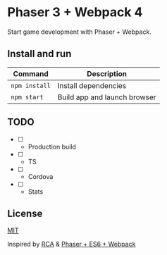 # Phaser 3 + Webpack 4

Start game development with Phaser + Webpack.

## Install and run

| Command              | Description                                            |
| -------------------- | ------------------------------------------------------ |
| `npm install`        | Install dependencies                                   |
| `npm start`          | Build app and launch browser                           |

## TODO

- [ ] + Production build
- [ ] + TS
- [ ] + Cordova
- [ ] + Stats

## License

[MIT](./LICENSE.md)

Inspired by [RCA](https://github.com/facebook/create-react-app) & [Phaser + ES6 + Webpack](https://github.com/lean/phaser-es6-webpack)
